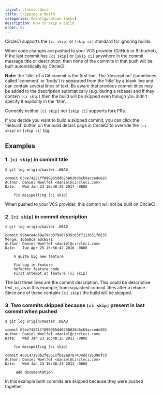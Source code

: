 ```yaml
---
layout: classic-docs
title: Skipping a build
categories: [configuration-tasks]
description: How to skip a build
order: 65
---
```


CircleCI supports the `[ci skip]` or `[skip ci]` standard for ignoring builds.

When code changes are pushed to your VCS provider (GitHub or Bitbucket), if the last commit has `[ci skip]` or `[skip ci]` anywhere in the commit message title or description, then none of the commits in that push will be built automatically by CircleCI.

**Note:** the 'title' of a Git commit is the first line. The 'description' (sometimes called 'comment' or 'body') is separated from the 'title' by a blank line and can contain several lines of text. Be aware that previous commit titles may be added to the description automatically (e.g. during a rebase) and if they contain `[ci skip]` then the build will be skipped even though you didn't specify it explicitly in the 'title'.

Currently neither `[ci skip]` nor `[skip ci]` supports fork PRs.

If you decide you want to build a skipped commit, you can click the 'Rebuild' button on the build details page in CircleCI to override the `[ci skip]` or `[skip ci]` tag.

## Examples

### 1. `[ci skip]` in commit title

```
$ git log origin/master..HEAD

commit 63ce74221ff899955dd6258020d6cb9accede893
Author: Daniel Woelfel <daniel@circleci.com>
Date:   Wed Jan 23 16:48:25 2017 -0800

    fix misspelling [ci skip]
```

When pushed to your VCS provider, this commit will not be built on CircleCI.

### 2. `[ci skip]` in commit description

```
$ git log origin/master..HEAD

commit 99b4ce4d59e79cb379987b39c65f7113631f0635
Merge: 16ba8ca adc6571
Author: Daniel Woelfel <daniel@circleci.com>
Date:   Tue Apr 25 15:56:42 2016 -0800

    A quite big new feature

    Fix bug in feature
    Refactor feature code
    First attempt at feature [ci skip]
```

The last three lines are the commit description. This could be descriptive text, or, as in this example, from squashed commit titles after a rebase. Since one of these contains `[ci skip]` the build will be skipped.

### 3. Two commits skipped because `[ci skip]` present in last commit when pushed

```
$ git log origin/master..HEAD

commit 63ce74221ff899955dd6258020d6cb9accede893
Author: Daniel Woelfel <daniel@circleci.com>
Date:   Wed Jan 23 16:48:25 2013 -0800

    fix misspelling [ci skip]

commit 463147193b2fe561cfb12a9787434dd726390fcd
Author: Daniel Woelfel <daniel@circleci.com>
Date:   Wed Jan 23 16:30:24 2013 -0800

     add documentation
```

In this example both commits are skipped because they were pushed together.
